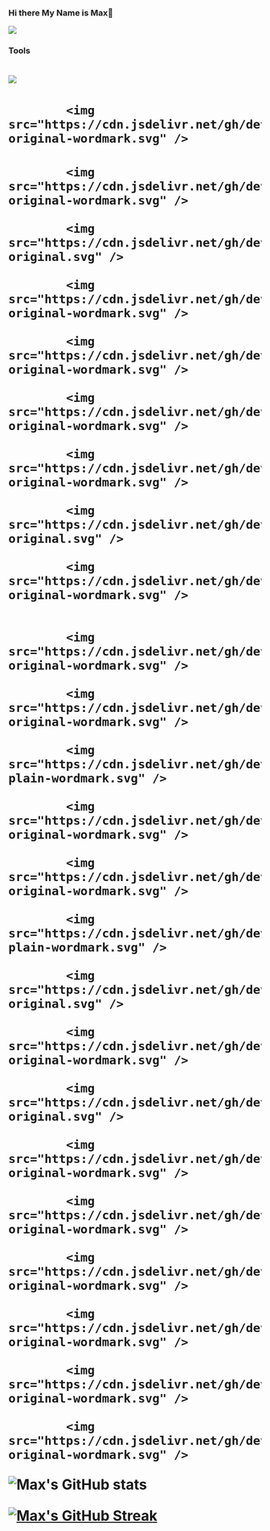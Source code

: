 ### Hi there My Name is Max👋
![](https://komarev.com/ghpvc/?username=max-paul&color=blueviolet)

### Tools 
<link rel="stylesheet" href="https://cdn.jsdelivr.net/gh/devicons/devicon@latest/devicon.min.css">
<h1>
            <img src="https://cdn.jsdelivr.net/gh/devicons/devicon/icons/python/python-original-wordmark.svg" />
  <h1>
    
            <img src="https://cdn.jsdelivr.net/gh/devicons/devicon/icons/nodejs/nodejs-original-wordmark.svg" />
   <h1>
       
            <img src="https://cdn.jsdelivr.net/gh/devicons/devicon/icons/java/java-original-wordmark.svg" />
          
            <img src="https://cdn.jsdelivr.net/gh/devicons/devicon/icons/javascript/javascript-original.svg" />
          
            <img src="https://cdn.jsdelivr.net/gh/devicons/devicon/icons/mongodb/mongodb-original-wordmark.svg" />
          
            <img src="https://cdn.jsdelivr.net/gh/devicons/devicon/icons/postgresql/postgresql-original-wordmark.svg" />
          
            <img src="https://cdn.jsdelivr.net/gh/devicons/devicon/icons/googlecloud/googlecloud-original-wordmark.svg" />
          
            <img src="https://cdn.jsdelivr.net/gh/devicons/devicon/icons/spring/spring-original-wordmark.svg" />
          
            <img src="https://cdn.jsdelivr.net/gh/devicons/devicon/icons/linux/linux-original.svg" />
          
            <img src="https://cdn.jsdelivr.net/gh/devicons/devicon/icons/docker/docker-original-wordmark.svg" />
          

            <img src="https://cdn.jsdelivr.net/gh/devicons/devicon/icons/express/express-original-wordmark.svg" />
                    
            <img src="https://cdn.jsdelivr.net/gh/devicons/devicon/icons/flask/flask-original-wordmark.svg" />
          
            <img src="https://cdn.jsdelivr.net/gh/devicons/devicon/icons/django/django-plain-wordmark.svg" />
          
            <img src="https://cdn.jsdelivr.net/gh/devicons/devicon/icons/nextjs/nextjs-original-wordmark.svg" />
                    
            <img src="https://cdn.jsdelivr.net/gh/devicons/devicon/icons/pytest/pytest-original-wordmark.svg" />
          
            <img src="https://cdn.jsdelivr.net/gh/devicons/devicon/icons/kubernetes/kubernetes-plain-wordmark.svg" />
          
            <img src="https://cdn.jsdelivr.net/gh/devicons/devicon/icons/figma/figma-original.svg" />
          
            <img src="https://cdn.jsdelivr.net/gh/devicons/devicon/icons/git/git-original-wordmark.svg" />
          
            <img src="https://cdn.jsdelivr.net/gh/devicons/devicon/icons/jetbrains/jetbrains-original.svg" />
          
            <img src="https://cdn.jsdelivr.net/gh/devicons/devicon/icons/npm/npm-original-wordmark.svg" />
          
            <img src="https://cdn.jsdelivr.net/gh/devicons/devicon/icons/numpy/numpy-original-wordmark.svg" />
          
            <img src="https://cdn.jsdelivr.net/gh/devicons/devicon/icons/pandas/pandas-original-wordmark.svg" />
          
            <img src="https://cdn.jsdelivr.net/gh/devicons/devicon/icons/slack/slack-original-wordmark.svg" />
          
            <img src="https://cdn.jsdelivr.net/gh/devicons/devicon/icons/tomcat/tomcat-original-wordmark.svg" />
          
            <img src="https://cdn.jsdelivr.net/gh/devicons/devicon/icons/fastapi/fastapi-original-wordmark.svg" />
![Max's GitHub stats](https://github-readme-stats.vercel.app/api?username=max-paul&count_private=true&count_public=true&hide=contribs,prs,issues&show_icons=true&theme=dark)


[![Max's GitHub Streak](http://github-readme-streak-stats.herokuapp.com?user=max-paul&theme=dark&background=000000)](https://git.io/streak-stats)


